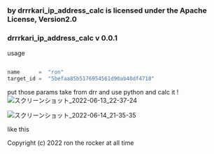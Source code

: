 ### by drrrkari_ip_address_calc is licensed under the Apache License, Version2.0  

### drrrkari_ip_address_calc v 0.0.1
usage  

~~~ python 

name      =  "ron"
target_id =  "5befaa85b5176954561d90ab40df4718"

~~~
put those params take from drr and use python and calc it !  
![スクリーンショット_2022-06-13_22-37-24](https://user-images.githubusercontent.com/96737425/173366443-5df89597-7b22-4180-b456-f9e344f633ed.png)

![スクリーンショット_2022-06-14_21-35-35](https://user-images.githubusercontent.com/96737425/173578388-7d17b508-7b0b-43ff-b641-2ca4f509a7f5.png)


like this  

Copyright (c) 2022 ron the rocker at all time 
